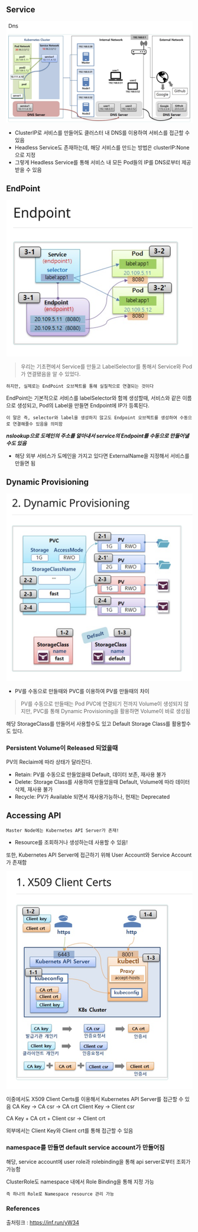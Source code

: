 ## Service

![Pod-Service-Query](./picture/Pod-Service-Query.png)

- ClusterIP로 서비스를 만들어도 클러스터 내 DNS를 이용하여 서비스를 접근할 수 있음
- Headless Service도 존재하는데, 해당 서비스를 만드는 방법은 clusterIP:None으로 지정
- 그렇게 Headless Service를 통해 서비스 내 모든 Pod들의 IP를 DNS로부터 제공받을 수 있음

## EndPoint

![EndPoint](./picture/EndPoint.png)

> 우리는 기초편에서 Service를 만들고 LabelSelector를 통해서 Service와 Pod가 연결됐음을 알 수 있었다.

`하지만, 실제로는 EndPoint 오브젝트를 통해 실질적으로 연결되는 것이다`

EndPoint는 기본적으로 서비스를 labelSelector와 함께 생성할때, 서비스와 같은 이름으로 생성되고, Pod의 Label을 만들면 Endpoint에 IP가 등록된다.

`이 말은 즉, selector와 label을 생성하지 않고도 Endpoint 오브젝트를 생성하여 수동으로 연결해줄수 있음을 의미함`

**_nslookup으로 도메인의 주소를 알아내서 service의 Endpoint를 수동으로 만들어낼 수도 있음_**

- 해당 외부 서비스가 도메인을 가지고 있다면 ExternalName을 지정해서 서비스를 만들면 됨

## Dynamic Provisioning

![DynamicProvisioning](./picture/DynamicProvisioning.png)

- PV를 수동으로 만들때와 PVC를 이용하여 PV를 만들때의 차이

> PV를 수동으로 만들때는 Pod PVC에 연결되기 전까지 Volume이 생성되지 않지만, PVC를 통해 Dynamic Provisioning을 활용하면 Volume이 바로 생성됨

해당 StorageClass를 만들어서 사용할수도 있고 Default Storage Class를 활용할수도 있다.

### Persistent Volume이 Released 되었을때

PV의 Reclaim에 따라 상태가 달라진다.

- Retain: PV를 수동으로 만들었을때 Default, 데이터 보존, 재사용 불가
- Delete: Storage Class를 사용하여 만들었을때 Default, Volume에 따라 데이터 삭제, 재사용 불가
- Recycle: PV가 Available 되면서 재사용가능하나, 현재는 Deprecated

## Accessing API

`Master Node에는 Kubernetes API Server가 존재!`

- Resource를 조회하거나 생성하는데 사용할 수 있음!

또한, Kubernetes API Server에 접근하기 위해 User Account와 Service Account가 존재함

![X509](./picture/X509.png)

이중에서도 X509 Client Certs를 이용해서 Kubernetes API Server를 접근할 수 있음
CA Key -> CA csr -> CA crt
Client Key -> Client csr

CA Key + CA crt + Client csr -> Client crt

외부에서는 Client Key와 Client crt를 통해 접근할 수 있음

### namespace를 만들면 default service account가 만들어짐

해당, service account에 user role과 rolebinding을 통해 api server로부터 조회가 가능함

ClusterRole도 namespace 내에서 Role Binding을 통해 지정 가능

`즉 하나의 Role로 Namespace resource 관리 가능`

### References

출처링크 : https://inf.run/yW34
